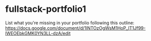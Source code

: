 # fullstack-portfolio1

List what you're missing in your portfolio following this outline: https://docs.google.com/document/d/1lNTOzOgWsM1HoP_IT1Jf99-lWEOEbkGMK0YN3LL-dzA/edit
